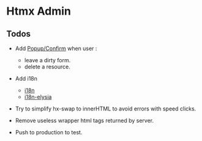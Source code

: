 # Htmx Admin

## Todos

- Add [Popup/Confirm](https://sweetalert2.github.io) when user :

  - leave a dirty form.
  - delete a resource.

- Add i18n

  - [i18n](https://github.com/i18next/i18next)
  - [i18n-elysia](https://github.com/eelkevdbos/elysia-i18next/tree/main)

- Try to simplify hx-swap to innerHTML to avoid errors with speed clicks.
- Remove useless wrapper html tags returned by server.

- Push to production to test.
